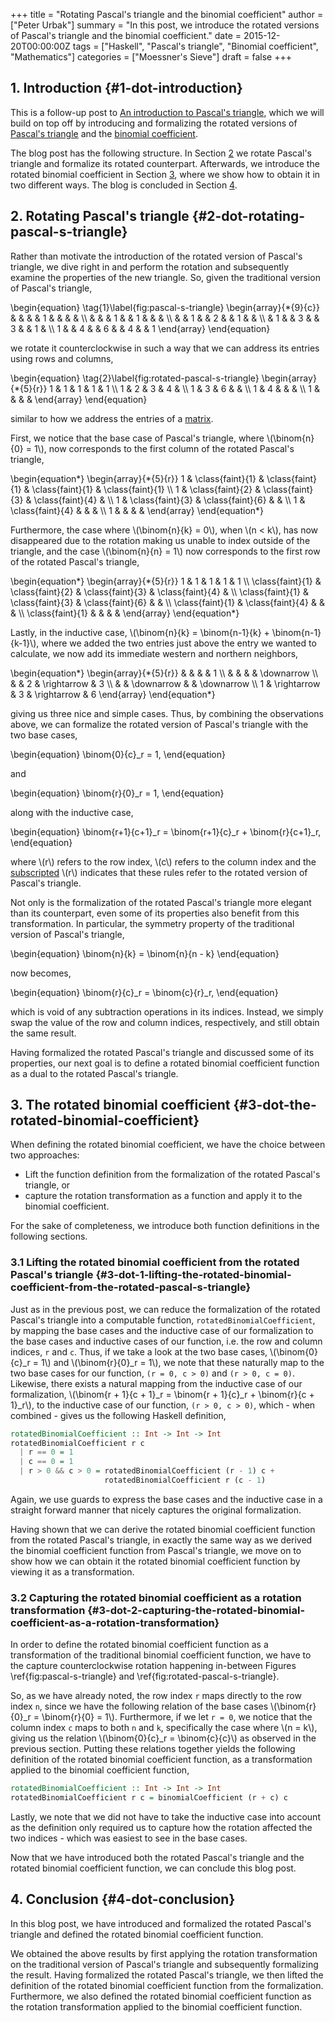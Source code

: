 +++
title = "Rotating Pascal's triangle&#x000a;and the binomial coefficient"
author = ["Peter Urbak"]
summary = "In this post, we introduce the rotated versions of Pascal's triangle and the binomial coefficient."
date = 2015-12-20T00:00:00Z
tags = ["Haskell", "Pascal's triangle", "Binomial coefficient", "Mathematics"]
categories = ["Moessner's Sieve"]
draft = false
+++

## 1. Introduction {#1-dot-introduction}

This is a follow-up post to [An introduction to Pascal's triangle](/categories/moessners-sieve/an-introduction-to-pascals-triangle), which we will
build on top off by introducing and formalizing the rotated versions of [Pascal's
triangle](https://en.wikipedia.org/wiki/Pascal%27s_triangle) and the [binomial coefficient](https://en.wikipedia.org/wiki/Binomial_coefficient).

The blog post has the following structure. In Section [2](#2-dot-rotating-pascal-s-triangle) we rotate Pascal's
triangle and formalize its rotated counterpart. Afterwards, we introduce the
rotated binomial coefficient in Section [3](#3-dot-the-rotated-binomial-coefficient), where we show how to obtain it in two
different ways. The blog is concluded in Section [4](#4-dot-conclusion).


## 2. Rotating Pascal's triangle {#2-dot-rotating-pascal-s-triangle}

Rather than motivate the introduction of the rotated version of Pascal's
triangle, we dive right in and perform the rotation and subsequently examine the
properties of the new triangle. So, given the traditional version of Pascal's
triangle,

\begin{equation}
  \tag{1}\label{fig:pascal-s-triangle}
  \begin{array}{\*{9}{c}}
    & & & & 1 & & & & \\\\
    & & & 1 & & 1 & & & \\\\
    & & 1 & & 2 & & 1 & & \\\\
    & 1 & & 3 & & 3 & & 1 & \\\\
    1 & & 4 & & 6 & & 4 & & 1
  \end{array}
\end{equation}

we rotate it counterclockwise in such a way that we can address its entries
using rows and columns,

\begin{equation}
  \tag{2}\label{fig:rotated-pascal-s-triangle}
  \begin{array}{\*{5}{r}}
    1 & 1 & 1 & 1 & 1 \\\\
    1 & 2 & 3 & 4 &   \\\\
    1 & 3 & 6 &   &   \\\\
    1 & 4 &   &   &   \\\\
    1 &   &   &   &
  \end{array}
\end{equation}

similar to how we address the entries of a [matrix](https://en.wikipedia.org/wiki/Matrix_(mathematics)).

First, we notice that the base case of Pascal's triangle, where \\(\binom{n}{0} =
1\\), now corresponds to the first column of the rotated Pascal's triangle,

\begin{equation\*}
  \begin{array}{\*{5}{r}}
    1 & \class{faint}{1} & \class{faint}{1} &
    \class{faint}{1} & \class{faint}{1} \\\\
    1 & \class{faint}{2} & \class{faint}{3} & \class{faint}{4} & \\\\
    1 & \class{faint}{3} & \class{faint}{6} &   & \\\\
    1 & \class{faint}{4} &   &   &   \\\\
    1 &   &   &   &
  \end{array}
\end{equation\*}

Furthermore, the case where \\(\binom{n}{k} = 0\\), when \\(n < k\\), has now
disappeared due to the rotation making us unable to index outside of the
triangle, and the case \\(\binom{n}{n} = 1\\) now corresponds to the first row of
the rotated Pascal's triangle,

\begin{equation\*}
  \begin{array}{\*{5}{r}}
      1 & 1 & 1 & 1 & 1 \\\\
    \class{faint}{1} & \class{faint}{2} &
    \class{faint}{3} & \class{faint}{4} &   \\\\
    \class{faint}{1} & \class{faint}{3} &
    \class{faint}{6} &   &   \\\\
    \class{faint}{1} & \class{faint}{4} &   &   &   \\\\
    \class{faint}{1} &   &   &   &
  \end{array}
\end{equation\*}

Lastly, in the inductive case, \\(\binom{n}{k} = \binom{n-1}{k} +
\binom{n-1}{k-1}\\), where we added the two entries just above the entry we wanted
to calculate, we now add its immediate western and northern neighbors,

\begin{equation\*}
  \begin{array}{\*{5}{r}}
      &       &       &       &     1 \\\\
      &       &       &       & \downarrow \\\\
      &       &     2 & \rightarrow &     3 \\\\
      &       & \downarrow &       & \downarrow \\\\
    1 & \rightarrow &     3 & \rightarrow &     6
  \end{array}
\end{equation\*}

giving us three nice and simple cases. Thus, by combining the observations
above, we can formalize the rotated version of Pascal's triangle with the two
base cases,

\begin{equation}
    \binom{0}{c}\_r = 1,
\end{equation}

and

\begin{equation}
    \binom{r}{0}\_r = 1,
\end{equation}

along with the inductive case,

\begin{equation}
  \binom{r+1}{c+1}\_r = \binom{r+1}{c}\_r + \binom{r}{c+1}\_r,
\end{equation}

where \\(r\\) refers to the row index, \\(c\\) refers to the column index and the
[subscripted](https://en.wikipedia.org/wiki/Subscript_and_superscript) \\(r\\) indicates that these rules refer to the rotated version of
Pascal's triangle.

Not only is the formalization of the rotated Pascal's triangle more elegant than
its counterpart, even some of its properties also benefit from this
transformation. In particular, the symmetry property of the traditional version
of Pascal's triangle,

\begin{equation}
  \binom{n}{k} = \binom{n}{n - k}
\end{equation}

now becomes,

\begin{equation}
  \binom{r}{c}\_r = \binom{c}{r}\_r,
\end{equation}

which is void of any subtraction operations in its indices. Instead, we simply
swap the value of the row and column indices, respectively, and still obtain the
same result.

Having formalized the rotated Pascal's triangle and discussed some of its
properties, our next goal is to define a rotated binomial coefficient function
as a dual to the rotated Pascal's triangle.


## 3. The rotated binomial coefficient {#3-dot-the-rotated-binomial-coefficient}

When defining the rotated binomial coefficient, we have the choice between two
approaches:

-   Lift the function definition from the formalization of the rotated Pascal's
    triangle, or
-   capture the rotation transformation as a function and apply it to the binomial
    coefficient.

For the sake of completeness, we introduce both function definitions in the
following sections.


### 3.1 Lifting the rotated binomial coefficient from the rotated Pascal's triangle {#3-dot-1-lifting-the-rotated-binomial-coefficient-from-the-rotated-pascal-s-triangle}

Just as in the previous post, we can reduce the formalization of the rotated
Pascal's triangle into a computable function, `rotatedBinomialCoefficient`, by
mapping the base cases and the inductive case of our formalization to the base
cases and inductive cases of our function, i.e. the row and column indices, `r`
and `c`. Thus, if we take a look at the two base cases, \\(\binom{0}{c}\_r = 1\\) and
\\(\binom{r}{0}\_r = 1\\), we note that these naturally map to the two base cases for
our function, `(r = 0, c > 0)` and `(r > 0, c = 0)`. Likewise, there exists a
natural mapping from the inductive case of our formalization, \\(\binom{r + 1}{c +
1}\_r = \binom{r + 1}{c}\_r + \binom{r}{c + 1}\_r\\), to the inductive case of our
function, `(r > 0, c > 0)`, which - when combined - gives us the following
Haskell definition,

```haskell
rotatedBinomialCoefficient :: Int -> Int -> Int
rotatedBinomialCoefficient r c
  | r == 0 = 1
  | c == 0 = 1
  | r > 0 && c > 0 = rotatedBinomialCoefficient (r - 1) c +
                     rotatedBinomialCoefficient r (c - 1)
```

Again, we use guards to express the base cases and the inductive case in a
straight forward manner that nicely captures the original formalization.

Having shown that we can derive the rotated binomial coefficient function from
the rotated Pascal's triangle, in exactly the same way as we derived the
binomial coefficient function from Pascal's triangle, we move on to show how we
can obtain it the rotated binomial coefficient function by viewing it as a
transformation.


### 3.2 Capturing the rotated binomial coefficient as a rotation transformation {#3-dot-2-capturing-the-rotated-binomial-coefficient-as-a-rotation-transformation}

In order to define the rotated binomial coefficient function as a transformation
of the traditional binomial coefficient function, we have to the capture
counterclockwise rotation happening in-between Figures
\ref{fig:pascal-s-triangle} and \ref{fig:rotated-pascal-s-triangle}.

So, as we have already noted, the row index `r` maps directly to the row index
`n`, since we have the following relation of the base cases \\(\binom{r}{0}\_r =
\binom{r}{0} = 1\\). Furthermore, if we let `r = 0`, we notice that the column
index `c` maps to both `n` and `k`, specifically the case where \\(n = k\\), giving
us the relation \\(\binom{0}{c}\_r = \binom{c}{c}\\) as observed in the previous
section. Putting these relations together yields the following definition of the
rotated binomial coefficient function, as a transformation applied to the
binomial coefficient function,

```haskell
rotatedBinomialCoefficient :: Int -> Int -> Int
rotatedBinomialCoefficient r c = binomialCoefficient (r + c) c
```

Lastly, we note that we did not have to take the inductive case into account as
the definition only required us to capture how the rotation affected the two
indices - which was easiest to see in the base cases.

Now that we have introduced both the rotated Pascal's triangle and the rotated
binomial coefficient function, we can conclude this blog post.


## 4. Conclusion {#4-dot-conclusion}

In this blog post, we have introduced and formalized the rotated Pascal's
triangle and defined the rotated binomial coefficient function.

We obtained the above results by first applying the rotation transformation on
the traditional version of Pascal's triangle and subsequently formalizing the
result. Having formalized the rotated Pascal's triangle, we then lifted the
definition of the rotated binomial coefficient function from the formalization.
Furthermore, we also defined the rotated binomial coefficient function as the
rotation transformation applied to the binomial coefficient function.
